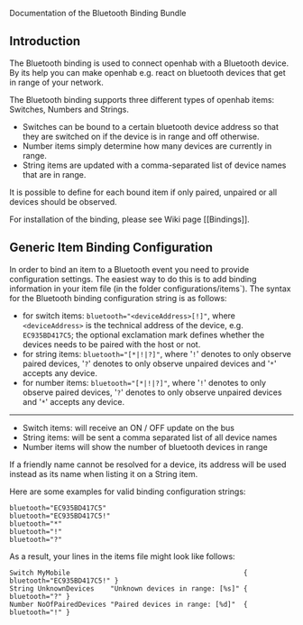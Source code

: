 Documentation of the Bluetooth Binding Bundle

## Introduction

The Bluetooth binding is used to connect openhab with a Bluetooth device. By its help you can make openhab e.g. react on bluetooth devices that get in range of your network.

The Bluetooth binding supports three different types of openhab items: Switches, Numbers and Strings.

- Switches can be bound to a certain bluetooth device address so that they are switched on if the device is in range and off otherwise.
- Number items simply determine how many devices are currently in range.
- String items are updated with a comma-separated list of device names that are in range.

It is possible to define for each bound item if only paired, unpaired or all devices should be observed.

For installation of the binding, please see Wiki page [[Bindings]].

## Generic Item Binding Configuration

In order to bind an item to a Bluetooth event you need to provide configuration settings. The easiest way to do this is to add binding information in your item file (in the folder configurations/items`). The syntax for the Bluetooth binding configuration string is as follows:


* for switch items: `bluetooth="<deviceAddress>[!]"`, where `<deviceAddress>` is the technical address of the device, e.g. `EC935BD417C5`; the optional exclamation mark defines whether the devices needs to be paired with the host or not.
* for string items: `bluetooth="[*|!|?]"`, where '`!`' denotes to only observe paired devices, '`?`' denotes to only observe unpaired devices and '`*`' accepts any device.
* for number items: `bluetooth="[*|!|?]"`, where '`!`' denotes to only observe paired devices, '`?`' denotes to only observe unpaired devices and '`*`' accepts any device.

***

* Switch items: will receive an ON / OFF update on the bus
* String items: will be sent a comma separated list of all device names
* Number items will show the number of bluetooth devices in range


If a friendly name cannot be resolved for a device, its address will be used instead as its name when listing it on a String item.


Here are some examples for valid binding configuration strings:

    bluetooth="EC935BD417C5"
    bluetooth="EC935BD417C5!"
    bluetooth="*"
    bluetooth="!"
    bluetooth="?"

As a result, your lines in the items file might look like follows:

    Switch MyMobile     	                                  { bluetooth="EC935BD417C5!" }
    String UnknownDevices    "Unknown devices in range: [%s]" { bluetooth="?" }
    Number NoOfPairedDevices "Paired devices in range: [%d]"  { bluetooth="!" }